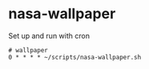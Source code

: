 # nasa-wallpaper

Set up and run with cron

```
# wallpaper
0 * * * * ~/scripts/nasa-wallpaper.sh
```
